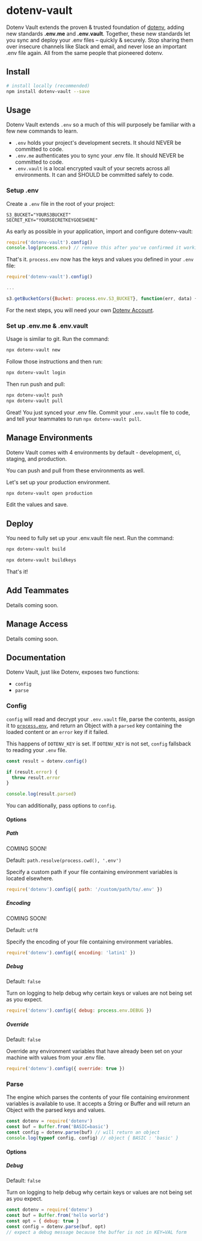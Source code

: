 # dotenv-vault

Dotenv Vault extends the proven & trusted foundation of [dotenv](https://github.com/motdotla/dotenv), adding new standards <strong>.env.me</strong> and <strong>.env.vault</strong>. Together, these new standards let you sync and deploy your .env files – quickly & securely. Stop sharing them over insecure channels like Slack and email, and never lose an important .env file again. All from the same people that pioneered dotenv.

## Install

```bash
# install locally (recommended)
npm install dotenv-vault --save
```

## Usage

Dotenv Vault extends `.env` so a much of this will purposely be familiar with a few new commands to learn.

* `.env` holds your project's development secrets. It should NEVER be committed to code.
* `.env.me` authenticates you to sync your .env file. It should NEVER be committed to code.
* `.env.vault` is a local encrypted vault of your secrets across all environments. It can and SHOULD be committed safely to code.

### Setup .env

Create a `.env` file in the root of your project:

```dosini
S3_BUCKET="YOURS3BUCKET"
SECRET_KEY="YOURSECRETKEYGOESHERE"
```

As early as possible in your application, import and configure dotenv-vault:

```javascript
require('dotenv-vault').config()
console.log(process.env) // remove this after you've confirmed it working
```

That's it. `process.env` now has the keys and values you defined in your `.env` file:

```javascript
require('dotenv-vault').config()

...

s3.getBucketCors({Bucket: process.env.S3_BUCKET}, function(err, data) {})
```

For the next steps, you will need your own [Dotenv Account](https://dotenv.org/signup).

### Set up .env.me & .env.vault

Usage is similar to git. Run the command:

```bash
npx dotenv-vault new
```

Follow those instructions and then run:

```bash
npx dotenv-vault login
```

Then run push and pull:

```bash
npx dotenv-vault push
npx dotenv-vault pull
```

Great! You just synced your .env file. Commit your `.env.vault` file to code, and tell your teammates to run `npx dotenv-vault pull`.

## Manage Environments

Dotenv Vault comes with 4 environments by default - development, ci, staging, and production.

You can push and pull from these environments as well.

Let's set up your production environment.

```bash
npx dotenv-vault open production
```

Edit the values and save.

## Deploy

You need to fully set up your .env.vault file next. Run the command:

```bash
npx dotenv-vault build
```

```bash
npx dotenv-vault buildkeys
```

That's it!

## Add Teammates

Details coming soon.

## Manage Access

Details coming soon.

## Documentation

Dotenv Vault, just like Dotenv, exposes two functions:

* `config`
* `parse`

### Config

`config` will read and decrypt your `.env.vault` file, parse the contents, assign it to
[`process.env`](https://nodejs.org/docs/latest/api/process.html#process_process_env),
and return an Object with a `parsed` key containing the loaded content or an `error` key if it failed.

This happens of `DOTENV_KEY` is set. If `DOTENV_KEY` is not set, `config` fallsback to reading your `.env` file.

```js
const result = dotenv.config()

if (result.error) {
  throw result.error
}

console.log(result.parsed)
```

You can additionally, pass options to `config`.

#### Options

##### Path

COMING SOON!

Default: `path.resolve(process.cwd(), '.env')`

Specify a custom path if your file containing environment variables is located elsewhere.

```js
require('dotenv').config({ path: '/custom/path/to/.env' })
```

##### Encoding

COMING SOON!

Default: `utf8`

Specify the encoding of your file containing environment variables.

```js
require('dotenv').config({ encoding: 'latin1' })
```

##### Debug

Default: `false`

Turn on logging to help debug why certain keys or values are not being set as you expect.

```js
require('dotenv').config({ debug: process.env.DEBUG })
```

##### Override

Default: `false`

Override any environment variables that have already been set on your machine with values from your .env file.

```js
require('dotenv').config({ override: true })
```

### Parse

The engine which parses the contents of your file containing environment
variables is available to use. It accepts a String or Buffer and will return
an Object with the parsed keys and values.

```js
const dotenv = require('dotenv')
const buf = Buffer.from('BASIC=basic')
const config = dotenv.parse(buf) // will return an object
console.log(typeof config, config) // object { BASIC : 'basic' }
```

#### Options

##### Debug

Default: `false`

Turn on logging to help debug why certain keys or values are not being set as you expect.

```js
const dotenv = require('dotenv')
const buf = Buffer.from('hello world')
const opt = { debug: true }
const config = dotenv.parse(buf, opt)
// expect a debug message because the buffer is not in KEY=VAL form
```

